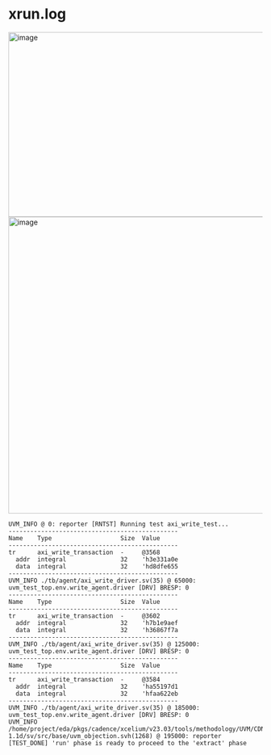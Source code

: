 # xrun.log
<img width="1566" height="366" alt="image" src="https://github.com/user-attachments/assets/0101a2b8-41ad-4ce6-819e-72a3700c36b9" />
<img width="1274" height="588" alt="image" src="https://github.com/user-attachments/assets/02055055-712d-4751-b740-b0fab01a42c0" />

```
UVM_INFO @ 0: reporter [RNTST] Running test axi_write_test...
-----------------------------------------------
Name    Type                   Size  Value
-----------------------------------------------
tr      axi_write_transaction  -     @3568
  addr  integral               32    'h3e331a0e
  data  integral               32    'hd8dfe655
-----------------------------------------------
UVM_INFO ./tb/agent/axi_write_driver.sv(35) @ 65000: uvm_test_top.env.write_agent.driver [DRV] BRESP: 0
-----------------------------------------------
Name    Type                   Size  Value
-----------------------------------------------
tr      axi_write_transaction  -     @3602
  addr  integral               32    'h7b1e9aef
  data  integral               32    'h36867f7a
-----------------------------------------------
UVM_INFO ./tb/agent/axi_write_driver.sv(35) @ 125000: uvm_test_top.env.write_agent.driver [DRV] BRESP: 0
-----------------------------------------------
Name    Type                   Size  Value
-----------------------------------------------
tr      axi_write_transaction  -     @3584
  addr  integral               32    'ha55197d1
  data  integral               32    'hfaa622eb
-----------------------------------------------
UVM_INFO ./tb/agent/axi_write_driver.sv(35) @ 185000: uvm_test_top.env.write_agent.driver [DRV] BRESP: 0
UVM_INFO /home/project/eda/pkgs/cadence/xcelium/v23.03/tools/methodology/UVM/CDNS-1.1d/sv/src/base/uvm_objection.svh(1268) @ 195000: reporter [TEST_DONE] 'run' phase is ready to proceed to the 'extract' phase

```
